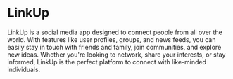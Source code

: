 # LinkUp

LinkUp is a social media app designed to connect people from all over the world. With features like user profiles, groups, and news feeds, you can easily stay in touch with friends and family, join communities, and explore new ideas. Whether you're looking to network, share your interests, or stay informed, LinkUp is the perfect platform to connect with like-minded individuals.
